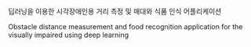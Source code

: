 딥러닝을 이용한 시각장애인용 거리 측정 및 매대와 식품 인식 어플리케이션

Obstacle distance measurement and food recognition application for the visually impaired using deep learning
